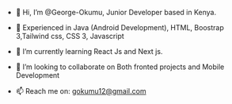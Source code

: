 - 👋 Hi, I’m @George-Okumu, Junior Developer based in Kenya.

- 👀 Experienced in Java (Android Development), HTML, Boostrap 3,Tailwind css, CSS 3, Javascript
- 🌱 I’m currently learning React Js and Next js.
- 💞️ I’m looking to collaborate on Both fronted projects and Mobile Development
- 📫 Reach me on: gokumu12@gmail.com


